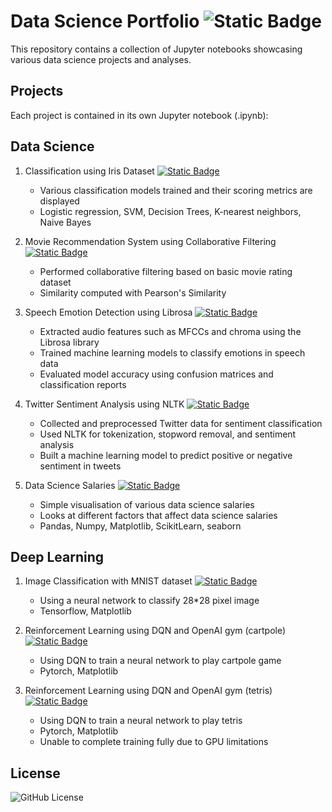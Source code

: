 # Data Science Portfolio ![Static Badge](https://img.shields.io/badge/python-3.12.3-blue)

This repository contains a collection of Jupyter notebooks showcasing various data science projects and analyses.

## Projects

Each project is contained in its own Jupyter notebook (.ipynb):

## Data Science

1. Classification using Iris Dataset [![Static Badge](https://img.shields.io/badge/click%20me!-blue?style=for-the-badge)](https://github.com/lifrocszh/Projects/blob/main/Data%20Science/iris_classification.ipynb)

   - Various classification models trained and their scoring metrics are displayed
   - Logistic regression, SVM, Decision Trees, K-nearest neighbors, Naive Bayes

2. Movie Recommendation System using Collaborative Filtering [![Static Badge](https://img.shields.io/badge/click%20me!-blue?style=for-the-badge)](https://github.com/lifrocszh/Projects/blob/main/Data%20Science/movie_recommendation.ipynb)

   - Performed collaborative filtering based on basic movie rating dataset
   - Similarity computed with Pearson's Similarity

3. Speech Emotion Detection using Librosa [![Static Badge](https://img.shields.io/badge/click%20me!-blue?style=for-the-badge)](https://github.com/lifrocszh/Projects/blob/main/Data%20Science/speech_emotion_recognition.ipynb)

   - Extracted audio features such as MFCCs and chroma using the Librosa library
   - Trained machine learning models to classify emotions in speech data
   - Evaluated model accuracy using confusion matrices and classification reports

4. Twitter Sentiment Analysis using NLTK [![Static Badge](https://img.shields.io/badge/click%20me!-blue?style=for-the-badge)](https://github.com/lifrocszh/Projects/blob/main/Data%20Science/sentiment_analysis.ipynb)

   - Collected and preprocessed Twitter data for sentiment classification
   - Used NLTK for tokenization, stopword removal, and sentiment analysis
   - Built a machine learning model to predict positive or negative sentiment in tweets

5. Data Science Salaries [![Static Badge](https://img.shields.io/badge/click%20me!-blue?style=for-the-badge)](https://github.com/lifrocszh/Projects/blob/main/Data%20Science/data%20science%20salaries.ipynb)

   - Simple visualisation of various data science salaries
   - Looks at different factors that affect data science salaries
   - Pandas, Numpy, Matplotlib, ScikitLearn, seaborn

## Deep Learning

1. Image Classification with MNIST dataset [![Static Badge](https://img.shields.io/badge/click%20me!-blue?style=for-the-badge)](https://github.com/lifrocszh/Projects/blob/main/Deep%20Learning/image%20classification%20with%20tensorflow.ipynb)

   - Using a neural network to classify 28\*28 pixel image
   - Tensorflow, Matplotlib

2. Reinforcement Learning using DQN and OpenAI gym (cartpole) [![Static Badge](https://img.shields.io/badge/click%20me!-blue?style=for-the-badge)](https://github.com/lifrocszh/Projects/blob/main/Deep%20Learning/crane_DQN_pytorch.ipynb)

   - Using DQN to train a neural network to play cartpole game
   - Pytorch, Matplotlib

3. Reinforcement Learning using DQN and OpenAI gym (tetris) [![Static Badge](https://img.shields.io/badge/click%20me!-blue?style=for-the-badge)](https://github.com/lifrocszh/Projects/blob/main/Deep%20Learning/tetris_DQN_pytorch.ipynb)
   - Using DQN to train a neural network to play tetris
   - Pytorch, Matplotlib
   - Unable to complete training fully due to GPU limitations

## License

![GitHub License](https://img.shields.io/github/license/lifrocszh/Projects)
